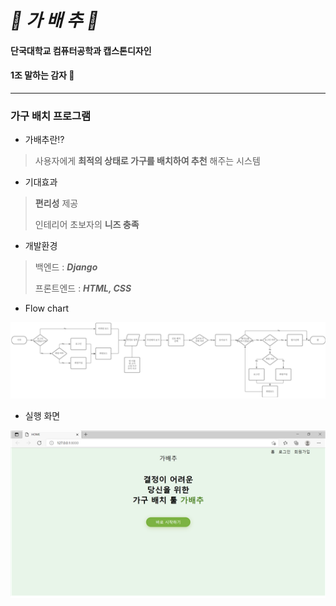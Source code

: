 *🎈 가 배 추 🎈*
==============
#### 단국대학교 컴퓨터공학과 캡스톤디자인
#### 1조 말하는 감자 🥔

-----


### 가구 배치 프로그램
- 가배추란⁉
> 사용자에게 __최적의 상태로 가구를 배치하여 추천__ 해주는 시스템

- 기대효과
> __편리성__ 제공
> 
> 인테리어 초보자의 __니즈 충족__
>
- 개발환경
> 백엔드  :  __*Django*__
> 
> 프론트엔드 : __*HTML, CSS*__
> 
- Flow chart

![img_1.png](img_1.png)

- 실행 화면

![img.png](img.png)
